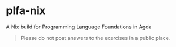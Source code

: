 # plfa-nix

A Nix build for Programming Language Foundations in Agda

> Please do not post answers to the exercises in a public place.
